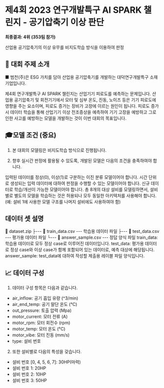 # 제4회 2023 연구개발특구 AI SPARK 챌린지 - 공기압축기 이상 판단
**최종결과: 4위 (353팀 참가)**

산업용 공기압축기의 이상 유무를 비지도학습 방식을 이용하여 판정
 
## 🎈 대회 주제 소개
■ 범천(주)은 ESG 가치를 담아 산업용 공기압축기를 개발하는 대덕연구개발특구 소재 기업입니다.

제4회 연구개발특구 AI SPARK 챌린지는 산업기기 피로도를 예측하는 문제입니다.
산업용 공기압축기 및 회전기기에서 모터 및 심부 온도, 진동, 노이즈 등은 기기 피로도에 영향을 주는 요소이며, 피로도 증가는 장비가 고장에 이르는 원인이 됩니다.
피로도 증가 시 데이터 학습을 통해 산업기기 이상 전조증상을 예측하여 기기 고장을 예방하고 그로 인한 사고를 예방하는 모델을 개발하는 것이 이번 대회의 목표입니다.
 

## 🎓모델 조건 (중요)
1. 본 대회의 모델링은 비지도학습 방식으로 진행됩니다.

2. 향후 실시간 판정에 활용될 수 있도록, 개발된 모델은 다음의 조건을 충족하여야 합니다.

입력된 데이터를 정상(0), 이상(1)로 구분하는 이진 분류 모델이어야 합니다.
시간 단위로 생성되는 입력 데이터에 대하여 판정을 수행할 수 있는 모델이어야 합니다.
신규 데이터로 학습/개선이 가능한 모델이어야 합니다.
총 8개의 대상 설비를 모델링하면서, 설비별로 별도의 모델을 학습하는 것은 허용되나 모두 동일한 아키텍처를 사용해야 합니다.
(예: 설비 1에 사용한 모델 구조를 나머지 설비에도 사용하여야 함)


## 데이터 셋 설명
📁 dataset.zip
 ├--- 📃 train_data.csv                --- 학습용 데이터 파일 
 ├--- 📃 test_data.csv                 --- 평가용 데이터 파일 
 └--- 📃 answer_sample.csv             --- 정답 양식 파일
train_data: 학습용 데이터로 모두 정상 case로 이루어진 데이터입니다.
test_data: 평가용 데이터로 정상 case와 이상 case가 함께 포함되어 있는 데이터로, 예측 대상에 해당됩니다.
answer_sample: test_data에 대하여 작성할 제출용 레이블 파일 양식입니다.

## 📈 데이터 구성
1. 데이터 구성 항목은 다음과 같습니다.
- air_inflow: 공기 흡입 유량 (^3/min)
- air_end_temp: 공기 말단 온도 (°C)
- out_pressure: 토출 압력 (Mpa)
- motor_current: 모터 전류 (A)
- motor_rpm: 모터 회전수 (rpm)
- motor_temp: 모터 온도 (°C)
- motor_vibe: 모터 진동 (mm/s)
- type: 설비 번호

2. 또한 설비별로 다음의 특성을 갖습니다.
- 설비 번호 [0, 4, 5, 6, 7]: 30HP(마력)
- 설비 번호 1: 20HP
- 설비 번호 2: 10HP
- 설비 번호 3: 50HP
